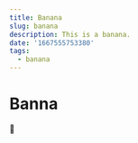 ```yaml
---
title: Banana
slug: banana
description: This is a banana.
date: '1667555753380'
tags:
  - banana
---
```


# Banna

🍌
